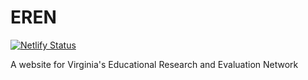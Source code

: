 # EREN

<!--badges: start -->
[![Netlify Status](https://api.netlify.com/api/v1/badges/688bed43-78ec-47b1-9f25-7794b98930eb/deploy-status)](https://app.netlify.com/sites/ed-research-eval-network/deploys)
<!-- badges: end -->

A website for Virginia's Educational Research and Evaluation Network